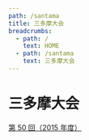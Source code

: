 ```yaml
---
path: /santama
title: 三多摩大会
breadcrumbs:
  - path: /
    text: HOME
  - path: /santama
    text: 三多摩大会
---
```


# 三多摩大会

[第 50 回（2015 年度）](/santama/2015)
